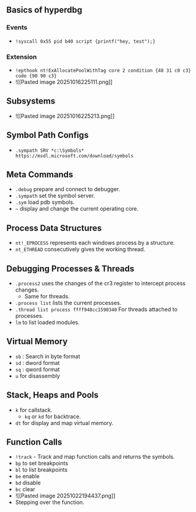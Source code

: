 ## Basics of hyperdbg
### Events
- `!syscall 0x55 pid b40 script {printf("hey, test");}`
### Extension
- `!epthook nt!ExAllocatePoolWithTag core 2 condition {48 31 c0 c3} code {90 90 c3}`
- ![[Pasted image 20251016225111.png]]
## Subsystems
- ![[Pasted image 20251016225213.png]]
## Symbol Path Configs
- `.sympath SRV *c:\Symbols* https://msdl.microsoft.com/download/symbols`
## Meta Commands
- `.debug` prepare and connect to debugger.
- `.sympath` set the symbol server.
- `.sym` load pdb symbols.
- `~` display and change the current operating core.
## Process Data Structures
- `nt!_EPROCESS` represents each windows process by a structure.
- `nt_ETHREAD` consecutively gives the working thread. 
## Debugging Processes & Threads
- `.process2` uses the changes of the cr3 register to intercept process changes.
	- Same for threads.
- `.process list` lists the current processes.
- `.thread list process ffff948cc1590340` For threads attached to processes.
- `lm` to list loaded modules.
## Virtual Memory
- `sb` : Search in byte format
- `sd` : dword format
- `sq` : qword format
- `u` for disassembly
## Stack, Heaps and Pools
- `k` for callstack.
	- `kq` or `kd` for backtrace.
- `dt` for display and map virtual memory.
## Function Calls
- `!track` - Track and map function calls and returns the symbols.
- `bp` to set breakpoints
- `bl` to list breakpoints
- `be` enable
- `bd` disable
- `bc` clear
- ![[Pasted image 20251022194437.png]]
- Stepping over the function.
